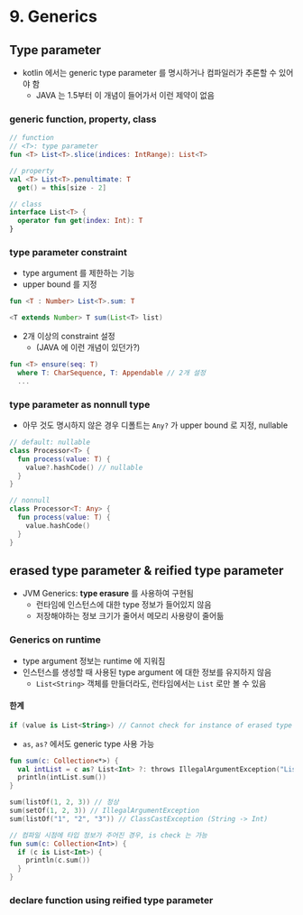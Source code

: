 # 9. Generics

## Type parameter
- kotlin 에서는 generic type parameter 를 명시하거나 컴파일러가 추론할 수 있어야 함
  - JAVA 는 1.5부터 이 개념이 들어가서 이런 제약이 없음

### generic function, property, class
```kotlin
// function
// <T>: type parameter
fun <T> List<T>.slice(indices: IntRange): List<T>

// property
val <T> List<T>.penultimate: T
  get() = this[size - 2]

// class
interface List<T> {
  operator fun get(index: Int): T
}
```

### type parameter constraint
- type argument 를 제한하는 기능
- upper bound 를 지정

```kotlin
fun <T : Number> List<T>.sum: T
```
```java
<T extends Number> T sum(List<T> list)
```

- 2개 이상의 constraint 설정
  - (JAVA 에 이런 개념이 있던가?)
```kotlin
fun <T> ensure(seq: T)
  where T: CharSequence, T: Appendable // 2개 설정
  ...
```

### type parameter as nonnull type
- 아무 것도 명시하지 않은 경우 디폴트는 `Any?` 가 upper bound 로 지정, nullable
```kotlin
// default: nullable
class Processor<T> {
  fun process(value: T) {
    value?.hashCode() // nullable
  }
}

// nonnull
class Processor<T: Any> {
  fun process(value: T) {
    value.hashCode()
  }
}
```

## erased type parameter & reified type parameter
- JVM Generics: **type erasure** 를 사용하여 구현됨
  - 런타임에 인스턴스에 대한 type 정보가 들어있지 않음
  - 저장해야하는 정보 크기가 줄어서 메모리 사용량이 줄어듦

### Generics on runtime
- type argument 정보는 runtime 에 지워짐
- 인스턴스를 생성할 때 사용된 type argument 에 대한 정보를 유지하지 않음
  - `List<String>` 객체를 만들더라도, 런타임에서는 `List` 로만 볼 수 있음

#### 한계
```kotlin
if (value is List<String>) // Cannot check for instance of erased type
```

- `as`, `as?` 에서도 generic type 사용 가능
```kotlin
fun sum(c: Collection<*>) {
  val intList = c as? List<Int> ?: throws IllegalArgumentException("List is expected") // 컴파일 시점 Unchecked cast 경고
  println(intList.sum())
}

sum(listOf(1, 2, 3)) // 정상
sum(setOf(1, 2, 3)) // IllegalArgumentException
sum(listOf("1", "2", "3")) // ClassCastException (String -> Int)

// 컴파일 시점에 타입 정보가 주어진 경우, is check 는 가능
fun sum(c: Collection<Int>) {
  if (c is List<Int>) {
    println(c.sum())
  }
}
```

### declare function using reified type parameter
